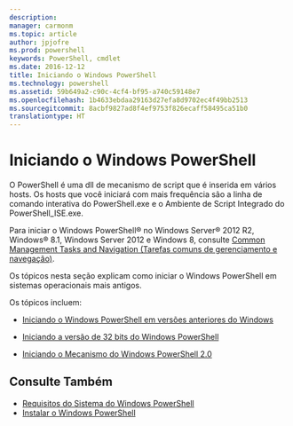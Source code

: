 ```yaml
---
description: 
manager: carmonm
ms.topic: article
author: jpjofre
ms.prod: powershell
keywords: PowerShell, cmdlet
ms.date: 2016-12-12
title: Iniciando o Windows PowerShell
ms.technology: powershell
ms.assetid: 59b649a2-c90c-4cf4-bf95-a740c59148e7
ms.openlocfilehash: 1b4633ebdaa29163d27efa8d9702ec4f49bb2513
ms.sourcegitcommit: 8acbf9827ad8f4ef9753f826ecaff58495ca51b0
translationtype: HT
---
```

# <a name="starting-windows-powershell"></a>Iniciando o Windows PowerShell
O PowerShell é uma dll de mecanismo de script que é inserida em vários hosts.  Os hosts que você iniciará com mais frequência são a linha de comando interativa do PowerShell.exe e o Ambiente de Script Integrado do PowerShell_ISE.exe.  

Para iniciar o Windows PowerShell® no Windows Server® 2012 R2, Windows® 8.1, Windows Server 2012 e Windows 8, consulte [Common Management Tasks and Navigation (Tarefas comuns de gerenciamento e navegação)](http://technet.microsoft.com/library/hh831491.aspx).

Os tópicos nesta seção explicam como iniciar o Windows PowerShell em sistemas operacionais mais antigos.

Os tópicos incluem:

-   [Iniciando o Windows PowerShell em versões anteriores do Windows](Starting-Windows-PowerShell-on-Earlier-Versions-of-Windows.md)

-   [Iniciando a versão de 32 bits do Windows PowerShell](Starting-the-32-Bit-Version-of-Windows-PowerShell.md)

-   [Iniciando o Mecanismo do Windows PowerShell 2.0](Starting-the-Windows-PowerShell-2.0-Engine.md)

## <a name="see-also"></a>Consulte Também
- [Requisitos do Sistema do Windows PowerShell](Windows-PowerShell-System-Requirements.md)
- [Instalar o Windows PowerShell](Installing-Windows-PowerShell.md)

